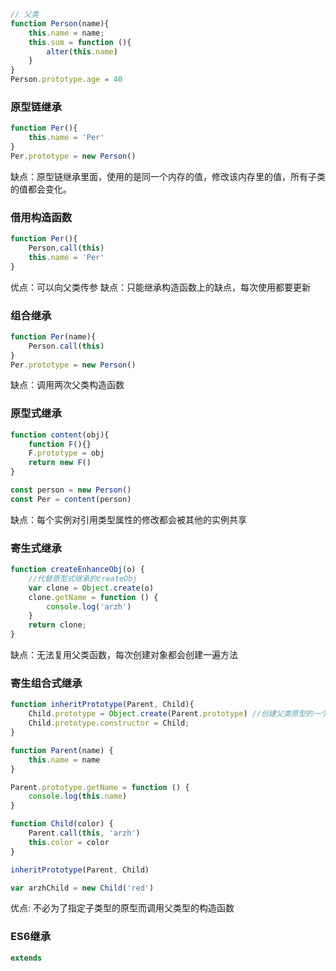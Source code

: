 ```javascript
// 父类
function Person(name){
	this.name = name;
    this.sum = function (){
        alter(this.name)
    }
}
Person.prototype.age = 40
```



### 原型链继承

```javascript
function Per(){
    this.name = 'Per'
}
Per.prototype = new Person()
```

缺点：原型链继承里面，使用的是同一个内存的值，修改该内存里的值，所有子类的值都会变化。

### 借用构造函数

```javascript
function Per(){
    Person,call(this)
    this.name = 'Per'
}

```
优点：可以向父类传参
缺点：只能继承构造函数上的缺点，每次使用都要更新

### 组合继承
```javascript
function Per(name){
    Person.call(this)
}
Per.prototype = new Person()
```
缺点：调用两次父类构造函数


### 原型式继承
```javascript
function content(obj){
    function F(){}
    F.prototype = obj
    return new F()
}

const person = new Person()
const Per = content(person)
```
缺点：每个实例对引用类型属性的修改都会被其他的实例共享

### 寄生式继承
```javascript
function createEnhanceObj(o) {
    //代替原型式继承的createObj
    var clone = Object.create(o)
    clone.getName = function () {
        console.log('arzh')
    }
    return clone;
}
```
缺点：无法复用父类函数，每次创建对象都会创建一遍方法

### 寄生组合式继承
```javascript
function inheritPrototype(Parent, Child){
	Child.prototype = Object.create(Parent.prototype) //创建父类原型的一个副本,把副本赋值给子类原型
	Child.prototype.constructor = Child;
}

function Parent(name) {
    this.name = name
}

Parent.prototype.getName = function () {
    console.log(this.name)
}

function Child(color) {
    Parent.call(this, 'arzh')
    this.color = color
}

inheritPrototype(Parent, Child)

var arzhChild = new Child('red')
```
优点: 不必为了指定子类型的原型而调用父类型的构造函数

### ES6继承
```javascript
extends
```
